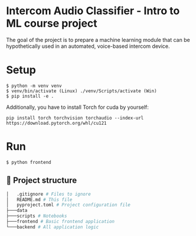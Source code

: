 # Intercom Audio Classifier - Intro to ML course project 
The goal of the project is to prepare a machine learning module that can be hypothetically
used in an automated, voice-based intercom device.

# Setup

```console
$ python -m venv venv
$ venv/bin/activate (Linux) ./venv/Scripts/activate (Win)
$ pip install -e .
``` 

Additionally, you have to install Torch for cuda by yourself:

```console 
pip install torch torchvision torchaudio --index-url https://download.pytorch.org/whl/cu121
```

# Run 

```console
$ python frontend
``` 

## 🌳 Project structure
```bash
│   .gitignore # Files to ignore
│   README.md # This file
│   pyproject.toml # Project configuration file
├───data
├───scripts # Notebooks
├───frontend # Basic frontend application 
└───backend # All application logic
```